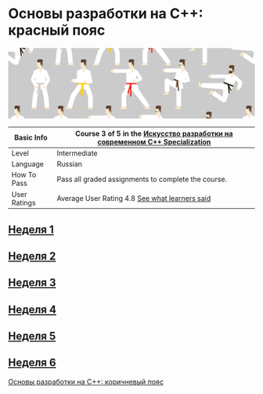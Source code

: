 # Основы разработки на C++: красный пояс

![alt-текст](img.jpg)

| Basic Info | Course 3 of 5 in the [Искусство разработки на современном C++ Specialization](https://www.coursera.org/learn/c-plus-plus-red)|
| ------------- | ------------- |
| Level | Intermediate |
| Language | Russian |
| How To Pass | Pass all graded assignments to complete the course. |
| User Ratings | Average User Rating 4.8 [See what learners said](https://www.coursera.org/learn/c-plus-plus-red#ratings)|

## [Неделя 1](Week_1.md) 

## [Неделя 2](Week_2.md) 

## [Неделя 3](Week_3.md) 

## [Неделя 4](Week_4.md)

## [Неделя 5](Week_5.md)

## [Неделя 6](Week_6.md)

[Основы разработки на C++: коричневый пояс](https://www.coursera.org/learn/c-plus-plus-red)
